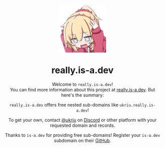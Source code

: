 <div align="center">
  <img src="res/media/emoji.png" height="150em" align="center">
  <h1>really.is-a.dev</h1>

  Welcome to `really.is-a.dev`!  
  You can find more information about this project at [really.is-a.dev](https://really.is-a.dev). But here's the summary:  

  `really.is-a.dev` offers free nested sub-domains like `ukriu.really.is-a.dev`!

  To get your own, contact [@ukriu](https://github.com/ukriu) on [Discord](https://discord.com/users/586962558435590154) or other platform with your requested domain and records.

  Thanks to `is-a.dev` for providing free sub-domains! Register your `is-a.dev` subdomain on their [GitHub](https://github.com/is-a-dev/register).
</div>
